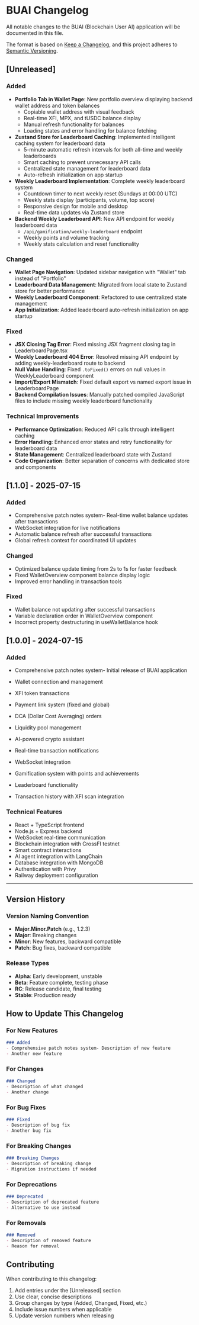 # BUAI Changelog

All notable changes to the BUAI (Blockchain User AI) application will be documented in this file.

The format is based on [Keep a Changelog](https://keepachangelog.com/en/1.0.0/),
and this project adheres to [Semantic Versioning](https://semver.org/spec/v2.0.0.html).

## [Unreleased]

### Added
- **Portfolio Tab in Wallet Page**: New portfolio overview displaying backend wallet address and token balances
  - Copiable wallet address with visual feedback
  - Real-time XFI, MPX, and tUSDC balance display
  - Manual refresh functionality for balances
  - Loading states and error handling for balance fetching
- **Zustand Store for Leaderboard Caching**: Implemented intelligent caching system for leaderboard data
  - 5-minute automatic refresh intervals for both all-time and weekly leaderboards
  - Smart caching to prevent unnecessary API calls
  - Centralized state management for leaderboard data
  - Auto-refresh initialization on app startup
- **Weekly Leaderboard Implementation**: Complete weekly leaderboard system
  - Countdown timer to next weekly reset (Sundays at 00:00 UTC)
  - Weekly stats display (participants, volume, top score)
  - Responsive design for mobile and desktop
  - Real-time data updates via Zustand store
- **Backend Weekly Leaderboard API**: New API endpoint for weekly leaderboard data
  - `/api/gamification/weekly-leaderboard` endpoint
  - Weekly points and volume tracking
  - Weekly stats calculation and reset functionality

### Changed
- **Wallet Page Navigation**: Updated sidebar navigation with "Wallet" tab instead of "Portfolio"
- **Leaderboard Data Management**: Migrated from local state to Zustand store for better performance
- **Weekly Leaderboard Component**: Refactored to use centralized state management
- **App Initialization**: Added leaderboard auto-refresh initialization on app startup

### Fixed
- **JSX Closing Tag Error**: Fixed missing JSX fragment closing tag in LeaderboardPage.tsx
- **Weekly Leaderboard 404 Error**: Resolved missing API endpoint by adding weekly-leaderboard route to backend
- **Null Value Handling**: Fixed `.toFixed()` errors on null values in WeeklyLeaderboard component
- **Import/Export Mismatch**: Fixed default export vs named export issue in LeaderboardPage
- **Backend Compilation Issues**: Manually patched compiled JavaScript files to include missing weekly leaderboard functionality

### Technical Improvements
- **Performance Optimization**: Reduced API calls through intelligent caching
- **Error Handling**: Enhanced error states and retry functionality for leaderboard data
- **State Management**: Centralized leaderboard state with Zustand
- **Code Organization**: Better separation of concerns with dedicated store and components

## [1.1.0] - 2025-07-15

### Added
- Comprehensive patch notes system- Real-time wallet balance updates after transactions
- WebSocket integration for live notifications
- Automatic balance refresh after successful transactions
- Global refresh context for coordinated UI updates

### Changed
- Optimized balance update timing from 2s to 1s for faster feedback
- Fixed WalletOverview component balance display logic
- Improved error handling in transaction tools

### Fixed
- Wallet balance not updating after successful transactions
- Variable declaration order in WalletOverview component
- Incorrect property destructuring in useWalletBalance hook

## [1.0.0] - 2024-07-15

### Added
- Comprehensive patch notes system- Initial release of BUAI application
- Wallet connection and management
- XFI token transactions
- Payment link system (fixed and global)
- DCA (Dollar Cost Averaging) orders

- Liquidity pool management
- AI-powered crypto assistant
- Real-time transaction notifications
- WebSocket integration
- Gamification system with points and achievements
- Leaderboard functionality
- Transaction history with XFI scan integration

### Technical Features
- React + TypeScript frontend
- Node.js + Express backend
- WebSocket real-time communication
- Blockchain integration with CrossFI testnet
- Smart contract interactions
- AI agent integration with LangChain
- Database integration with MongoDB
- Authentication with Privy
- Railway deployment configuration

---

## Version History

### Version Naming Convention
- **Major.Minor.Patch** (e.g., 1.2.3)
- **Major**: Breaking changes
- **Minor**: New features, backward compatible
- **Patch**: Bug fixes, backward compatible

### Release Types
- **Alpha**: Early development, unstable
- **Beta**: Feature complete, testing phase
- **RC**: Release candidate, final testing
- **Stable**: Production ready

## How to Update This Changelog

### For New Features
```markdown
### Added
- Comprehensive patch notes system- Description of new feature
- Another new feature
```

### For Changes
```markdown
### Changed
- Description of what changed
- Another change
```

### For Bug Fixes
```markdown
### Fixed
- Description of bug fix
- Another bug fix
```

### For Breaking Changes
```markdown
### Breaking Changes
- Description of breaking change
- Migration instructions if needed
```

### For Deprecations
```markdown
### Deprecated
- Description of deprecated feature
- Alternative to use instead
```

### For Removals
```markdown
### Removed
- Description of removed feature
- Reason for removal
```

## Contributing

When contributing to this changelog:
1. Add entries under the [Unreleased] section
2. Use clear, concise descriptions
3. Group changes by type (Added, Changed, Fixed, etc.)
4. Include issue numbers when applicable
5. Update version numbers when releasing 